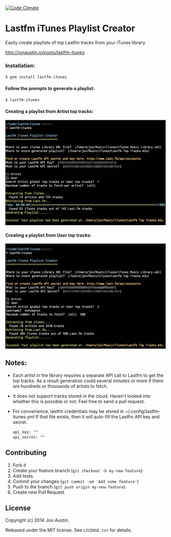 [![Code Climate](https://codeclimate.com/github/jonaustin/lastfm-itunes.png)](https://codeclimate.com/github/jonaustin/lastfm-itunes)

# Lastfm iTunes Playlist Creator

Easily create playlists of top Lastfm tracks from your iTunes library.

http://jonaustin.io/posts/lastfm-itunes

### Installation:

`$ gem install lastfm-itunes`

#### Follow the prompts to generate a playlist:

 `$ lastfm-itunes`

#### Creating a playlist from Artist top tracks:

![Creating a playlist from Artist top tracks](doc/artist_tracks.png)

#### Creating a playlist from User top tracks:

![Creating a playlist from User top tracks](doc/user_tracks.png)

## Notes: 

* Each artist in the library requires a separate API call to Lastfm to get the top tracks. As a result generation could several minutes or more if there are hundreds or thousands of artists to fetch.

* It does not support tracks stored in the cloud. Haven't looked into whether this
is possible or not. Feel free to send a pull request.

* For convenience, lastfm credentials may be stored in ~/.config/lastfm-itunes.yml
If that file exists, then it will auto-fill the Lastfm API key and secret.

      api_key: ""
      api_secret: ""

## Contributing

1. Fork it
2. Create your feature branch (`git checkout -b my-new-feature`)
3. Add tests.
4. Commit your changes (`git commit -am 'Add some feature'`)
5. Push to the branch (`git push origin my-new-feature`)
6. Create new Pull Request

License
-------

Copyright (c) 2014 Jon Austin.

Released under the MIT license. See `LICENSE.txt` for details.
